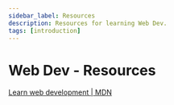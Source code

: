 ```yaml
---
sidebar_label: Resources
description: Resources for learning Web Dev.
tags: [introduction]
---
```


# Web Dev - Resources

[Learn web development | MDN](https://developer.mozilla.org/en-US/docs/Learn)
